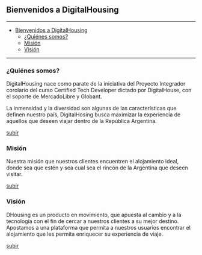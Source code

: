 ## Bienvenidos a DigitalHousing

___
<Logo>

- [Bienvenidos a DigitalHousing](#bienvenidos-a-digitalhousing)
  - [¿Quiénes somos?](#quiénes-somos)
  - [Misión](#misión)
  - [Visión](#visión)


___

### ¿Quiénes somos?

DigitalHousing nace como parate de la iniciativa del Proyecto Integrador corolario del curso Certified Tech Developer dictado por DigitalHouse, con el soporte de MercadoLibre y Globant.

La inmensidad y la diversidad son algunas de las características que definen nuestro país, DigitalHosing busca maximizar la experiencia de aquellos que deseen viajar dentro de la República Argentina.

 
[subir](#bienvenidos-a-digitalhousing)

### Misión

Nuestra misión que nuestros clientes encuentren el alojamiento ideal, donde sea que estén y sea cual sea el rincón de la Argentina que deseen visitar.

[subir](#bienvenidos-a-digitalhousing)
### Visión
DHousing es un producto en movimiento, que apuesta al cambio y a la tecnología 
 con el fin de cercar a nuestros clientes a su mejor destino. 
 Apostamos a una plataforma que permita a nuestros usuarios encontrar el alojamiento que les permita enriquecer su experiencia de viaje.

[subir](#bienvenidos-a-digitalhousing)

